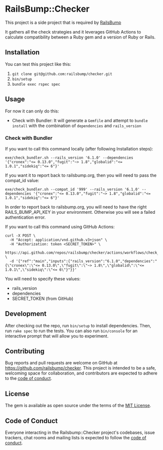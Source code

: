# RailsBump::Checker

This project is a side project that is required by [RailsBump](https://railsbump.org)

It gathers all the check strategies and it leverages GitHub Actions to calculate compatibility between a Ruby gem and a version of Ruby or Rails.

## Installation

You can test this project like this:

1. `git clone git@github.com:railsbump/checker.git`
2. `bin/setup`
3. `bundle exec rspec spec`

## Usage

For now it can only do this: 

- Check with Bundler: It will generate a `Gemfile` and attempt to `bundle install` with the combination of `dependencies` and `rails_version`

### Check with Bundler

If you want to call this command locally (after following Installation steps):

```
exe/check_bundler.sh --rails_version '6.1.0' --dependencies '{"cronex":"<= 0.13.0","fugit":"~> 1.8","globalid":"<= 1.0.1","sidekiq":"<= 6"}'
```

If you want it to report back to railsbump.org, then you will need to pass the compat_id value:

```
exe/check_bundler.sh --compat_id '999' --rails_version '6.1.0' --dependencies '{"cronex":"<= 0.13.0","fugit":"~> 1.8","globalid":"<= 1.0.1","sidekiq":"<= 6"}'
```

In order to report back to railsbump.org, you will need to have the right RAILS_BUMP_API_KEY in your environment. Otherwise you will see a failed authentication error.

If you want to call this command using GitHub Actions: 

```
curl -X POST \
  -H "Accept: application/vnd.github.v3+json" \
  -H "Authorization: token <SECRET_TOKEN>" \
  https://api.github.com/repos/railsbump/checker/actions/workflows/check_bundler.yml/dispatches \
  -d '{"ref":"main","inputs":{"rails_version":"6.1.0","dependencies":"{\"cronex\":\"<= 0.13.0\",\"fugit\":\"~> 1.8\",\"globalid\":\"<= 1.0.1\",\"sidekiq\":\"<= 6\"}"}}'
```

You will need to specify these values:

- rails_version
- dependencies
- SECRET_TOKEN (from GitHub)

## Development

After checking out the repo, run `bin/setup` to install dependencies. Then, run `rake spec` to run the tests. You can also run `bin/console` for an interactive prompt that will allow you to experiment.

## Contributing

Bug reports and pull requests are welcome on GitHub at https://github.com/railsbump/checker. This project is intended to be a safe, welcoming space for collaboration, and contributors are expected to adhere to the [code of conduct](https://github.com/railsbump/checker/blob/master/CODE_OF_CONDUCT.md).

## License

The gem is available as open source under the terms of the [MIT License](https://opensource.org/licenses/MIT).

## Code of Conduct

Everyone interacting in the Railsbump::Checker project's codebases, issue trackers, chat rooms and mailing lists is expected to follow the [code of conduct](https://github.com/railsbump/checker/blob/master/CODE_OF_CONDUCT.md).
